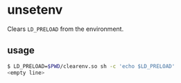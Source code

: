 # unsetenv

Clears `LD_PRELOAD` from the environment.

## usage

```sh
$ LD_PRELOAD=$PWD/clearenv.so sh -c 'echo $LD_PRELOAD'
<empty line>
```
